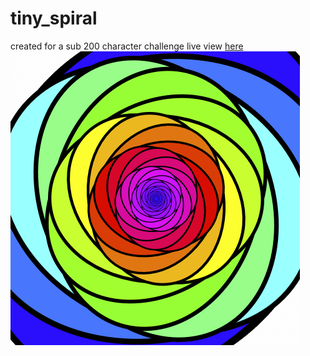 # tiny_spiral
created for a sub 200 character challenge
live view [here](https://www.openprocessing.org/sketch/681127)
![tiny_spiral](thumbnail.png)

